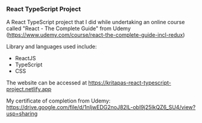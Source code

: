 ### React TypeScript Project

A React TypeScript project that I did while undertaking an online course called "React - The Complete Guide" from Udemy (https://www.udemy.com/course/react-the-complete-guide-incl-redux)

Library and languages used include:

- ReactJS
- TypeScript
- CSS

The website can be accessed at https://kritapas-react-typescript-project.netlify.app

My certificate of completion from Udemy: https://drive.google.com/file/d/1nIjwEDG2noJ82lL-obI9j25IkQZ6_SU4/view?usp=sharing
